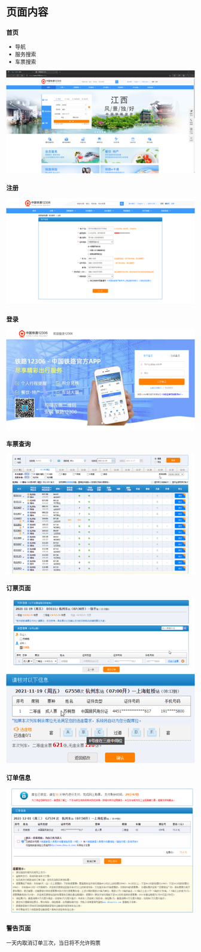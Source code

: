 

# 页面内容



### 首页



- 导航
- 服务搜索
- 车票搜索



<img src="README.assets/image-20211117150225446.png" alt="image-20211117150225446" />





### 注册



<img src="README.assets/image-20211117150511804.png" alt="image-20211117150511804" />



### 登录

<img src="README.assets/image-20211117150447979.png" alt="image-20211117150447979"  />



### 车票查询



<img src="README.assets/image-20211117150636382.png" alt="image-20211117150636382"  />



### 订票页面

<img src="README.assets/image-20211117151017290.png" alt="image-20211117151017290"  />

<img src="README.assets/image-20211117151205530.png" alt="image-20211117151205530"  />

### 订单信息

<img src="README.assets/image-20211117151326444.png" alt="image-20211117151326444"  />



### 警告页面



一天内取消订单三次，当日将不允许购票